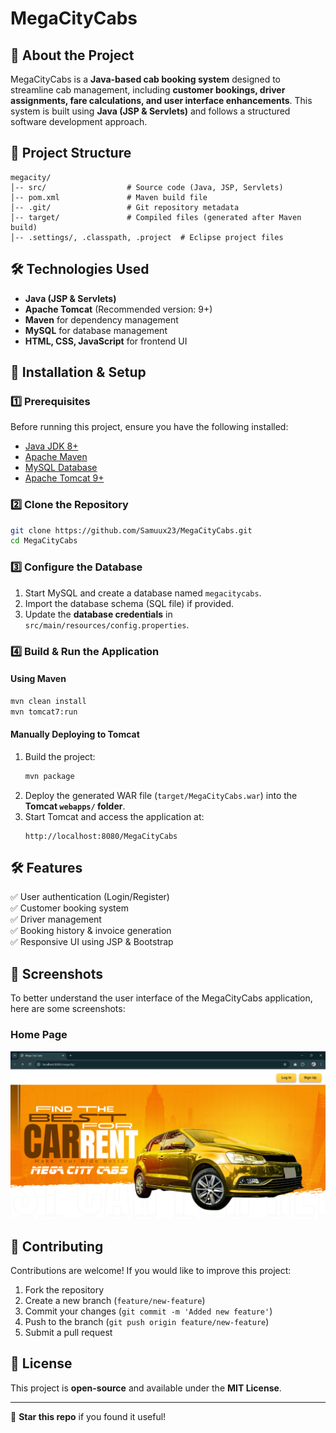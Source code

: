 # MegaCityCabs

## 🚖 About the Project
MegaCityCabs is a **Java-based cab booking system** designed to streamline cab management, including **customer bookings, driver assignments, fare calculations, and user interface enhancements**. This system is built using **Java (JSP & Servlets)** and follows a structured software development approach.

## 📂 Project Structure
```
megacity/
│-- src/                  # Source code (Java, JSP, Servlets)
│-- pom.xml               # Maven build file
│-- .git/                 # Git repository metadata
│-- target/               # Compiled files (generated after Maven build)
│-- .settings/, .classpath, .project  # Eclipse project files
```

## 🛠️ Technologies Used
- **Java (JSP & Servlets)**
- **Apache Tomcat** (Recommended version: 9+)
- **Maven** for dependency management
- **MySQL** for database management
- **HTML, CSS, JavaScript** for frontend UI

## 🚀 Installation & Setup
### 1️⃣ Prerequisites
Before running this project, ensure you have the following installed:
- [Java JDK 8+](https://www.oracle.com/java/technologies/javase-jdk11-downloads.html)
- [Apache Maven](https://maven.apache.org/download.cgi)
- [MySQL Database](https://dev.mysql.com/downloads/installer/)
- [Apache Tomcat 9+](https://tomcat.apache.org/download-90.cgi)

### 2️⃣ Clone the Repository
```sh
git clone https://github.com/Samuux23/MegaCityCabs.git
cd MegaCityCabs
```

### 3️⃣ Configure the Database
1. Start MySQL and create a database named `megacitycabs`.
2. Import the database schema (SQL file) if provided.
3. Update the **database credentials** in `src/main/resources/config.properties`.

### 4️⃣ Build & Run the Application
#### Using Maven
```sh
mvn clean install
mvn tomcat7:run
```
#### Manually Deploying to Tomcat
1. Build the project:
   ```sh
   mvn package
   ```
2. Deploy the generated WAR file (`target/MegaCityCabs.war`) into the **Tomcat `webapps/` folder**.
3. Start Tomcat and access the application at:
   ```
   http://localhost:8080/MegaCityCabs
   ```

## 🛠️ Features
✅ User authentication (Login/Register)  
✅ Customer booking system  
✅ Driver management  
✅ Booking history & invoice generation  
✅ Responsive UI using JSP & Bootstrap  

## 📸 Screenshots
To better understand the user interface of the MegaCityCabs application, here are some screenshots:

### Home Page
![Home UI](https://github.com/Samuux23/MegaCityCabs/blob/main/Screenshot%202025-03-12%20010141.png?raw=true)

## 🤝 Contributing
Contributions are welcome! If you would like to improve this project:
1. Fork the repository
2. Create a new branch (`feature/new-feature`)
3. Commit your changes (`git commit -m 'Added new feature'`)
4. Push to the branch (`git push origin feature/new-feature`)
5. Submit a pull request

## 📄 License
This project is **open-source** and available under the **MIT License**.

---
🌟 **Star this repo** if you found it useful!

